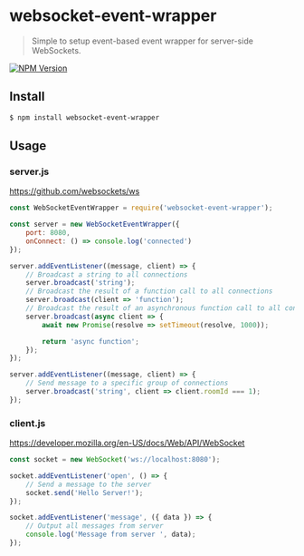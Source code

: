 # websocket-event-wrapper

> Simple to setup event-based event wrapper for server-side WebSockets.

[![NPM Version](http://img.shields.io/npm/v/websocket-event-wrapper.svg?style=flat)](https://www.npmjs.org/package/websocket-event-wrapper)

## Install

```bash
$ npm install websocket-event-wrapper
```

## Usage

### server.js

<https://github.com/websockets/ws>

```javascript
const WebSocketEventWrapper = require('websocket-event-wrapper');

const server = new WebSocketEventWrapper({
    port: 8080,
    onConnect: () => console.log('connected')
});

server.addEventListener((message, client) => {
    // Broadcast a string to all connections
    server.broadcast('string');
    // Broadcast the result of a function call to all connections
    server.broadcast(client => 'function');
    // Broadcast the result of an asynchronous function call to all connections
    server.broadcast(async client => {
        await new Promise(resolve => setTimeout(resolve, 1000));

        return 'async function';
    });
});

server.addEventListener((message, client) => {
    // Send message to a specific group of connections
    server.broadcast('string', client => client.roomId === 1);
});
```

### client.js

<https://developer.mozilla.org/en-US/docs/Web/API/WebSocket>

```javascript
const socket = new WebSocket('ws://localhost:8080');

socket.addEventListener('open', () => {
    // Send a message to the server
    socket.send('Hello Server!');
});

socket.addEventListener('message', ({ data }) => {
    // Output all messages from server
    console.log('Message from server ', data);
});
```
